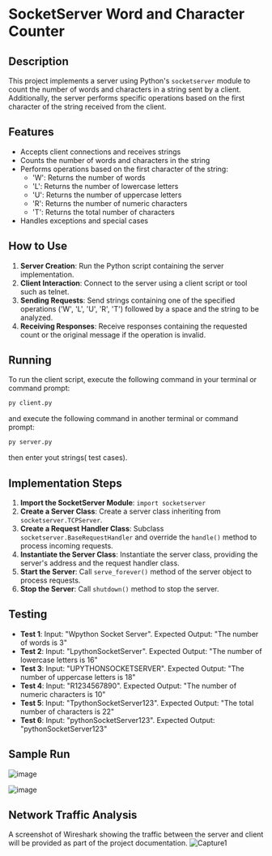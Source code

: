 # SocketServer Word and Character Counter

## Description
This project implements a server using Python's `socketserver` module to count the number of words and characters in a string sent by a client. Additionally, the server performs specific operations based on the first character of the string received from the client.

## Features
- Accepts client connections and receives strings
- Counts the number of words and characters in the string
- Performs operations based on the first character of the string:
  - 'W': Returns the number of words
  - 'L': Returns the number of lowercase letters
  - 'U': Returns the number of uppercase letters
  - 'R': Returns the number of numeric characters
  - 'T': Returns the total number of characters
- Handles exceptions and special cases

## How to Use
1. **Server Creation**: Run the Python script containing the server implementation.
2. **Client Interaction**: Connect to the server using a client script or tool such as telnet.
3. **Sending Requests**: Send strings containing one of the specified operations ('W', 'L', 'U', 'R', 'T') followed by a space and the string to be analyzed.
4. **Receiving Responses**: Receive responses containing the requested count or the original message if the operation is invalid.

## Running 
To run the client script, execute the following command in your terminal or command prompt:

```bash
py client.py
```
and execute the following command in another terminal or command prompt:
```bash
py server.py
```
then enter yout strings( test cases).

## Implementation Steps
1. **Import the SocketServer Module**: `import socketserver`
2. **Create a Server Class**: Create a server class inheriting from `socketserver.TCPServer`.
3. **Create a Request Handler Class**: Subclass `socketserver.BaseRequestHandler` and override the `handle()` method to process incoming requests.
4. **Instantiate the Server Class**: Instantiate the server class, providing the server's address and the request handler class.
5. **Start the Server**: Call `serve_forever()` method of the server object to process requests.
6. **Stop the Server**: Call `shutdown()` method to stop the server.

## Testing
- **Test 1**: Input: "Wpython Socket Server". Expected Output: "The number of words is 3"
- **Test 2**: Input: "LpythonSocketServer". Expected Output: "The number of lowercase letters is 16"
- **Test 3**: Input: "UPYTHONSOCKETSERVER". Expected Output: "The number of uppercase letters is 18"
- **Test 4**: Input: "R1234567890". Expected Output: "The number of numeric characters is 10"
- **Test 5**: Input: "TpythonSocketServer123". Expected Output: "The total number of characters is 22"
- **Test 6**: Input: "pythonSocketServer123". Expected Output: "pythonSocketServer123"

## Sample Run
![image](https://github.com/elmahygurl/Python-Socket-server/assets/97133077/264ea4ea-ed68-49ed-800a-25128731a730)

![image](https://github.com/elmahygurl/Python-Socket-server/assets/97133077/3015da3d-ca9f-4337-b566-7bb1a2fb6213)


## Network Traffic Analysis
A screenshot of Wireshark showing the traffic between the server and client will be provided as part of the project documentation.
![Capture1](https://github.com/elmahygurl/Python-Socket-server/assets/97133077/9911f48e-ca6f-45f0-80df-f45ad780aa9c)

